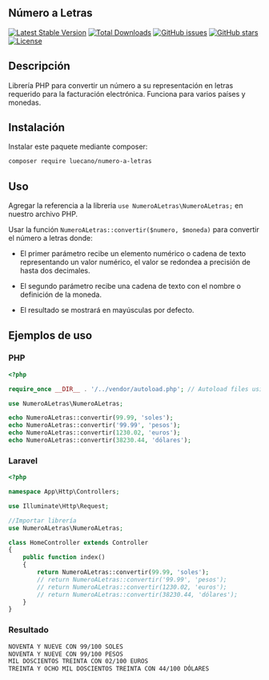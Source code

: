 ## Número a Letras
[![Latest Stable Version](https://poser.pugx.org/luecano/numero-a-letras/v/stable)](https://packagist.org/packages/luecano/numero-a-letras)
[![Total Downloads](https://poser.pugx.org/luecano/numero-a-letras/downloads)](https://packagist.org/packages/luecano/numero-a-letras)
[![GitHub issues](https://img.shields.io/github/issues/luecano/numero-a-letras.svg)](https://github.com/luecano/numero-a-letras/issues)
[![GitHub stars](https://img.shields.io/github/stars/luecano/numero-a-letras.svg)](https://github.com/luecano/numero-a-letras/stargazers)
[![License](https://poser.pugx.org/luecano/numero-a-letras/license)](https://packagist.org/packages/luecano/numero-a-letras)

## Descripción
Librería PHP para convertir un número a su representación en letras requerido para la facturación electrónica. Funciona para varios países y monedas.

## Instalación
Instalar este paquete mediante composer:

```bash
composer require luecano/numero-a-letras
```

## Uso
Agregar la referencia a la libreria `use NumeroALetras\NumeroALetras;` en nuestro archivo PHP.

Usar la función `NumeroALetras::convertir($numero, $moneda)` para convertir el número a letras donde:

* El primer parámetro recibe un elemento numérico o cadena de texto representando un valor numérico, el valor se redondea a precisión de hasta dos decimales.

* El segundo parámetro recibe una cadena de texto con el nombre o definición de la moneda.

* El resultado se mostrará en mayúsculas por defecto.

## Ejemplos de uso
### PHP

```php
<?php

require_once __DIR__ . '/../vendor/autoload.php'; // Autoload files using Composer autoload

use NumeroALetras\NumeroALetras;

echo NumeroALetras::convertir(99.99, 'soles');
echo NumeroALetras::convertir('99.99', 'pesos');
echo NumeroALetras::convertir(1230.02, 'euros');
echo NumeroALetras::convertir(38230.44, 'dólares'); 
```

### Laravel

```php
<?php

namespace App\Http\Controllers;

use Illuminate\Http\Request;

//Importar librería
use NumeroALetras\NumeroALetras;

class HomeController extends Controller
{
    public function index()
    {
        return NumeroALetras::convertir(99.99, 'soles');  
        // return NumeroALetras::convertir('99.99', 'pesos');
        // return NumeroALetras::convertir(1230.02, 'euros');
        // return NumeroALetras::convertir(38230.44, 'dólares'); 
    }
}
```

### Resultado

```html
NOVENTA Y NUEVE CON 99/100 SOLES
NOVENTA Y NUEVE CON 99/100 PESOS
MIL DOSCIENTOS TREINTA CON 02/100 EUROS
TREINTA Y OCHO MIL DOSCIENTOS TREINTA CON 44/100 DÓLARES
```
